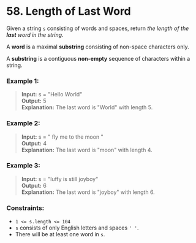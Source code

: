 # 58. Length of Last Word

Given a string `s` consisting of words and spaces, return _the length of the **last** word in the string_.

A **word** is a maximal **substring** consisting of non-space characters only.

A **substring** is a contiguous **non-empty** sequence of characters within a string.

### Example 1:

> **Input:** s = "Hello World"  
> **Output:** 5  
> **Explanation:** The last word is "World" with length 5.

### Example 2:

> **Input:** s = "   fly me   to   the moon  "  
> **Output:** 4  
> **Explanation:** The last word is "moon" with length 4.

### Example 3:

> **Input:** s = "luffy is still joyboy"  
> **Output:** 6  
> **Explanation:** The last word is "joyboy" with length 6.

### Constraints:

* `1 <= s.length <= 104`
* `s` consists of only English letters and spaces `' '`.
* There will be at least one word in `s`.
